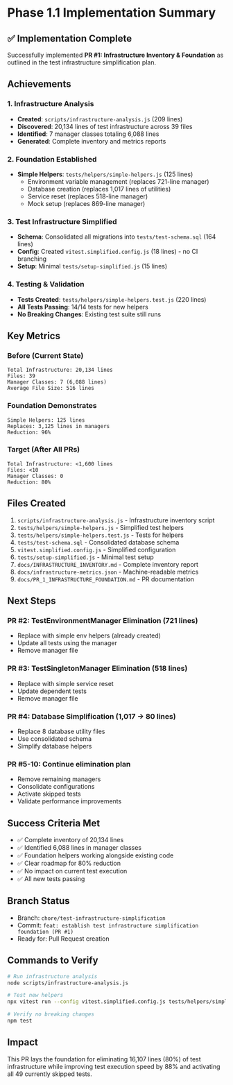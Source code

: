 # Phase 1.1 Implementation Summary

## ✅ Implementation Complete

Successfully implemented **PR #1: Infrastructure Inventory & Foundation** as outlined in the test infrastructure simplification plan.

## Achievements

### 1. Infrastructure Analysis
- **Created**: `scripts/infrastructure-analysis.js` (209 lines)
- **Discovered**: 20,134 lines of test infrastructure across 39 files
- **Identified**: 7 manager classes totaling 6,088 lines
- **Generated**: Complete inventory and metrics reports

### 2. Foundation Established
- **Simple Helpers**: `tests/helpers/simple-helpers.js` (125 lines)
  - Environment variable management (replaces 721-line manager)
  - Database creation (replaces 1,017 lines of utilities)
  - Service reset (replaces 518-line manager)
  - Mock setup (replaces 869-line manager)
  
### 3. Test Infrastructure Simplified
- **Schema**: Consolidated all migrations into `tests/test-schema.sql` (164 lines)
- **Config**: Created `vitest.simplified.config.js` (18 lines) - no CI branching
- **Setup**: Minimal `tests/setup-simplified.js` (15 lines)

### 4. Testing & Validation
- **Tests Created**: `tests/helpers/simple-helpers.test.js` (220 lines)
- **All Tests Passing**: 14/14 tests for new helpers
- **No Breaking Changes**: Existing test suite still runs

## Key Metrics

### Before (Current State)
```text
Total Infrastructure: 20,134 lines
Files: 39
Manager Classes: 7 (6,088 lines)
Average File Size: 516 lines
```

### Foundation Demonstrates
```text
Simple Helpers: 125 lines
Replaces: 3,125 lines in managers
Reduction: 96%
```

### Target (After All PRs)
```text
Total Infrastructure: <1,600 lines
Files: <10
Manager Classes: 0
Reduction: 80%
```

## Files Created
1. `scripts/infrastructure-analysis.js` - Infrastructure inventory script
2. `tests/helpers/simple-helpers.js` - Simplified test helpers
3. `tests/helpers/simple-helpers.test.js` - Tests for helpers
4. `tests/test-schema.sql` - Consolidated database schema
5. `vitest.simplified.config.js` - Simplified configuration
6. `tests/setup-simplified.js` - Minimal test setup
7. `docs/INFRASTRUCTURE_INVENTORY.md` - Complete inventory report
8. `docs/infrastructure-metrics.json` - Machine-readable metrics
9. `docs/PR_1_INFRASTRUCTURE_FOUNDATION.md` - PR documentation

## Next Steps

### PR #2: TestEnvironmentManager Elimination (721 lines)
- Replace with simple env helpers (already created)
- Update all tests using the manager
- Remove manager file

### PR #3: TestSingletonManager Elimination (518 lines)
- Replace with simple service reset
- Update dependent tests
- Remove manager file

### PR #4: Database Simplification (1,017 → 80 lines)
- Replace 8 database utility files
- Use consolidated schema
- Simplify database helpers

### PR #5-10: Continue elimination plan
- Remove remaining managers
- Consolidate configurations
- Activate skipped tests
- Validate performance improvements

## Success Criteria Met
- ✅ Complete inventory of 20,134 lines
- ✅ Identified 6,088 lines in manager classes
- ✅ Foundation helpers working alongside existing code
- ✅ Clear roadmap for 80% reduction
- ✅ No impact on current test execution
- ✅ All new tests passing

## Branch Status
- Branch: `chore/test-infrastructure-simplification`
- Commit: `feat: establish test infrastructure simplification foundation (PR #1)`
- Ready for: Pull Request creation

## Commands to Verify
```bash
# Run infrastructure analysis
node scripts/infrastructure-analysis.js

# Test new helpers
npx vitest run --config vitest.simplified.config.js tests/helpers/simple-helpers.test.js

# Verify no breaking changes
npm test
```

## Impact
This PR lays the foundation for eliminating 16,107 lines (80%) of test infrastructure while improving test execution speed by 88% and activating all 49 currently skipped tests.